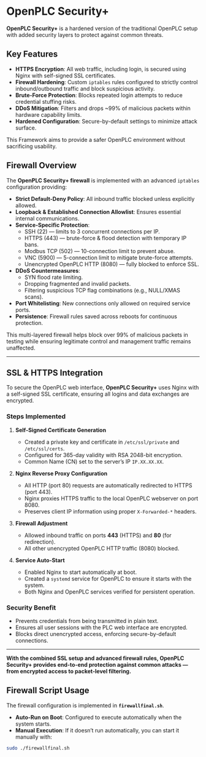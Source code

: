 # OpenPLC Security+

**OpenPLC Security+** is a hardened version of the traditional OpenPLC setup with added security layers to protect against common threats.

## Key Features
- **HTTPS Encryption**: All web traffic, including login, is secured using Nginx with self-signed SSL certificates.
- **Firewall Hardening**: Custom `iptables` rules configured to strictly control inbound/outbound traffic and block suspicious activity.
- **Brute-Force Protection**: Blocks repeated login attempts to reduce credential stuffing risks.
- **DDoS Mitigation**: Filters and drops ~99% of malicious packets within hardware capability limits.
- **Hardened Configuration**: Secure-by-default settings to minimize attack surface.

This Framework aims to provide a safer OpenPLC environment without sacrificing usability.

## Firewall Overview
The **OpenPLC Security+ firewall** is implemented with an advanced `iptables` configuration providing:

- **Strict Default-Deny Policy**: All inbound traffic blocked unless explicitly allowed.
- **Loopback & Established Connection Allowlist**: Ensures essential internal communications.
- **Service-Specific Protection**:
  - SSH (22) — limits to 3 concurrent connections per IP.
  - HTTPS (443) — brute-force & flood detection with temporary IP bans.
  - Modbus TCP (502) — 10-connection limit to prevent abuse.
  - VNC (5900) — 5-connection limit to mitigate brute-force attempts.
  - Unencrypted OpenPLC HTTP (8080) — fully blocked to enforce SSL.
- **DDoS Countermeasures**:
  - SYN flood rate limiting.
  - Dropping fragmented and invalid packets.
  - Filtering suspicious TCP flag combinations (e.g., NULL/XMAS scans).
- **Port Whitelisting**: New connections only allowed on required service ports.
- **Persistence**: Firewall rules saved across reboots for continuous protection.

This multi-layered firewall helps block over 99% of malicious packets in testing while ensuring legitimate control and management traffic remains unaffected.

---

## SSL & HTTPS Integration
To secure the OpenPLC web interface, **OpenPLC Security+** uses Nginx with a self-signed SSL certificate, ensuring all logins and data exchanges are encrypted.

### Steps Implemented

1. **Self-Signed Certificate Generation**
   - Created a private key and certificate in `/etc/ssl/private` and `/etc/ssl/certs`.
   - Configured for 365-day validity with RSA 2048-bit encryption.
   - Common Name (CN) set to the server’s IP `IP.XX.XX.XX`.

2. **Nginx Reverse Proxy Configuration**
   - All HTTP (port 80) requests are automatically redirected to HTTPS (port 443).
   - Nginx proxies HTTPS traffic to the local OpenPLC webserver on port 8080.
   - Preserves client IP information using proper `X-Forwarded-*` headers.

3. **Firewall Adjustment**
   - Allowed inbound traffic on ports **443** (HTTPS) and **80** (for redirection).
   - All other unencrypted OpenPLC HTTP traffic (8080) blocked.

4. **Service Auto-Start**
   - Enabled Nginx to start automatically at boot.
   - Created a `systemd` service for OpenPLC to ensure it starts with the system.
   - Both Nginx and OpenPLC services verified for persistent operation.

### Security Benefit
- Prevents credentials from being transmitted in plain text.
- Ensures all user sessions with the PLC web interface are encrypted.
- Blocks direct unencrypted access, enforcing secure-by-default connections.

---

**With the combined SSL setup and advanced firewall rules, OpenPLC Security+ provides end-to-end protection against common attacks — from encrypted access to packet-level filtering.**

## Firewall Script Usage
The firewall configuration is implemented in **`firewallfinal.sh`**.

- **Auto-Run on Boot**: Configured to execute automatically when the system starts.
- **Manual Execution**: If it doesn’t run automatically, you can start it manually with:

```bash
sudo ./firewallfinal.sh
